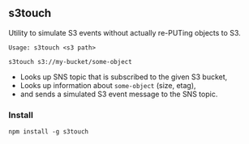 s3touch
-------
Utility to simulate S3 events without actually re-PUTing objects to S3.

    Usage: s3touch <s3 path>

    s3touch s3://my-bucket/some-object

- Looks up SNS topic that is subscribed to the given S3 bucket,
- Looks up information about `some-object` (size, etag),
- and sends a simulated S3 event message to the SNS topic.

### Install

    npm install -g s3touch
